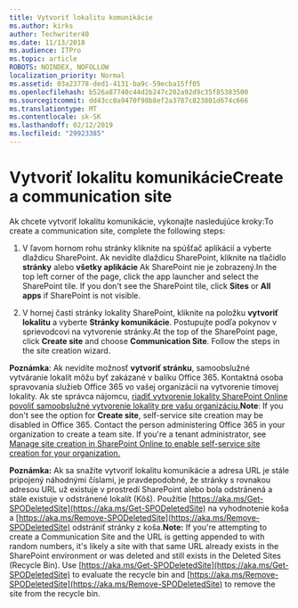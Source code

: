 ```yaml
---
title: Vytvoriť lokalitu komunikácie
ms.author: kirks
author: Techwriter40
ms.date: 11/13/2018
ms.audience: ITPro
ms.topic: article
ROBOTS: NOINDEX, NOFOLLOW
localization_priority: Normal
ms.assetid: 03a23778-ded1-4131-ba9c-59ecba15ff05
ms.openlocfilehash: b526a87740c44d2b247c202a92d9c35f85383500
ms.sourcegitcommit: dd43cc0a9470f98b8ef2a3787c823801d674c666
ms.translationtype: MT
ms.contentlocale: sk-SK
ms.lasthandoff: 02/12/2019
ms.locfileid: "29923385"
---
```

# <a name="create-a-communication-site"></a><span data-ttu-id="9dacf-102">Vytvoriť lokalitu komunikácie</span><span class="sxs-lookup"><span data-stu-id="9dacf-102">Create a communication site</span></span>

<span data-ttu-id="9dacf-103">Ak chcete vytvoriť lokalitu komunikácie, vykonajte nasledujúce kroky:</span><span class="sxs-lookup"><span data-stu-id="9dacf-103">To create a communication site, complete the following steps:</span></span> 
  
1. <span data-ttu-id="9dacf-p101">V ľavom hornom rohu stránky kliknite na spúšťač aplikácií a vyberte dlaždicu SharePoint. Ak nevidíte dlaždicu SharePoint, kliknite na tlačidlo **stránky** alebo **všetky aplikácie** Ak SharePoint nie je zobrazený.</span><span class="sxs-lookup"><span data-stu-id="9dacf-p101">In the top left corner of the page, click the app launcher and select the SharePoint tile. If you don't see the SharePoint tile, click **Sites** or **All apps** if SharePoint is not visible.</span></span> 
    
2. <span data-ttu-id="9dacf-p102">V hornej časti stránky lokality SharePoint, kliknite na položku **vytvoriť lokalitu** a vyberte **Stránky komunikácie**. Postupujte podľa pokynov v sprievodcovi na vytvorenie stránky.</span><span class="sxs-lookup"><span data-stu-id="9dacf-p102">At the top of the SharePoint page, click **Create site** and choose **Communication Site**. Follow the steps in the site creation wizard.</span></span> 
    
 <span data-ttu-id="9dacf-p103">**Poznámka**: Ak nevidíte možnosť **vytvoriť stránku**, samoobslužné vytváranie lokalít môžu byť zakázané v balíku Office 365. Kontaktná osoba spravovania služieb Office 365 vo vašej organizácii na vytvorenie tímovej lokality. Ak ste správca nájomcu, [riadiť vytvorenie lokality SharePoint Online povoliť samoobslužné vytvorenie lokality pre vašu organizáciu.](https://go.microsoft.com/fwlink/?linkid=2018780)</span><span class="sxs-lookup"><span data-stu-id="9dacf-p103">**Note**: If you don't see the option for **Create site**, self-service site creation may be disabled in Office 365. Contact the person administering Office 365 in your organization to create a team site. If you're a tenant administrator, see [Manage site creation in SharePoint Online to enable self-service site creation for your organization.](https://go.microsoft.com/fwlink/?linkid=2018780)</span></span>
  
 <span data-ttu-id="9dacf-p104">**Poznámka:** Ak sa snažíte vytvoriť lokalitu komunikácie a adresa URL je stále pripojený náhodnými číslami, je pravdepodobné, že stránky s rovnakou adresou URL už existuje v prostredí SharePoint alebo bola odstránená a stále existuje v odstránené lokalít (Kôš). Použitie [https://aka.ms/Get-SPODeletedSite](https://aka.ms/Get-SPODeletedSite) na vyhodnotenie koša a [https://aka.ms/Remove-SPODeletedSite](https://aka.ms/Remove-SPODeletedSite) odstrániť stránky z koša.</span><span class="sxs-lookup"><span data-stu-id="9dacf-p104">**Note:** If you're attempting to create a Communication Site and the URL is getting appended to with random numbers, it's likely a site with that same URL already exists in the SharePoint environment or was deleted and still exists in the Deleted Sites (Recycle Bin). Use [https://aka.ms/Get-SPODeletedSite](https://aka.ms/Get-SPODeletedSite) to evaluate the recycle bin and [https://aka.ms/Remove-SPODeletedSite](https://aka.ms/Remove-SPODeletedSite) to remove the site from the recycle bin.</span></span> 
  

